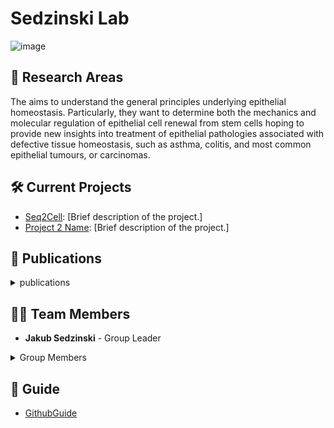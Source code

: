 
# Sedzinski Lab
![image](https://github.com/Sedzinski-Lab/.github/blob/main/GitHub_image.png)

## 🔬 Research Areas
The aims to understand the general principles underlying epithelial homeostasis. Particularly, they want to determine both the mechanics and molecular regulation of epithelial cell renewal from stem cells hoping to provide new insights into treatment of epithelial pathologies associated with defective tissue homeostasis, such as asthma, colitis, and most common epithelial tumours, or carcinomas.

## 🛠️ Current Projects
- [Seq2Cell](https://github.com/Sedzinski-Lab/Seq2Cell): [Brief description of the project.]
- [Project 2 Name](link-to-project): [Brief description of the project.]

## 📄 Publications
<details>
  <summary> publications </summary>
</details>

## 🧑‍🔬 Team Members
- **Jakub Sedzinski** - Group Leader
<details>
<summary> Group Members </summary>
  
- **Alexandra Maria Bussek-Sedzinski** - Academic Research Staff
- **Raghavan Thiagarajan** - Assistant Professor
- **Lieke Stockmann** - Postdoc
- **Martin Proks** - Postdoc
- **Athanasios Pasias** - PhD Fellow
- **Mari Johanna Katariina Tolonen** - PhD Fellow
- **Larissa Alina Thurner** - PhD Fellow
- **Ziwei Xu** - PhD Fellow
- **Ana Bustos Muñoz** - Research Assistant
- **Frederik Seholt Bartholin** - Research Assistant
- **Nicola Garlet** - Research Assistant
- **Niels Alvaro Menezes** - External
- **Weronika Anna Weglewska** - External
  
</details>

## 🔩 Guide
- [GithubGuide](https://github.com/Sedzinski-Lab/.github/blob/main/guide/Github_guide.md)
